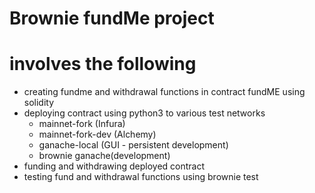 # Brownie fundMe project 
# involves the following
-   creating fundme and withdrawal functions in contract fundME using solidity
-   deploying contract using python3 to various test networks
    * mainnet-fork (Infura)
    * mainnet-fork-dev (Alchemy)
    * ganache-local (GUI - persistent development)
    * brownie ganache(development)
-   funding and withdrawing deployed contract
-   testing fund and withdrawal functions using brownie test
